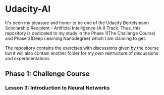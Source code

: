 # Udacity-AI

It's been my pleasure and honor to be one of the Udacity Bertelsmann Scholarship Recipient - Artificial Intelligence (A.I) Track. Thus, this repository is dedicated to my study in the Phase 1(The Challenge Course) and Phase 2(Deep Learning Nanodegree) which I am claiming to get. 

The repository contains the exercises with discussions given by the course but it will also contain another folder for my own restructure of discussions and experimentations. 

## Phase 1: Challenge Course

### Lesson 3: Introduction to Neural Networks
